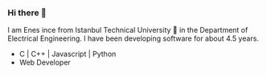 ### Hi there 👋

I am Enes ince from Istanbul Technical University  :honeybee:  in the Department of Electrical Engineering. I have been developing software for about 4.5 years.

- C | C++ | Javascript | Python
- Web Developer
